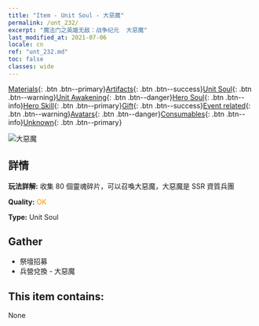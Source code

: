 ```yaml
---
title: "Item - Unit Soul - 大惡魔"
permalink: /unt_232/
excerpt: "魔法门之英雄无敌：战争纪元  大惡魔"
last_modified_at: 2021-07-06
locale: cn
ref: "unt_232.md"
toc: false
classes: wide
---
```

 [Materials](/ItemsCN/){: .btn .btn--primary}[Artifacts](/ItemsCN/Artifacts/){: .btn .btn--success}[Unit Soul](/ItemsCN/UnitSoul/){: .btn .btn--warning}[Unit Awakening](/ItemsCN/UnitAwakening/){: .btn .btn--danger}[Hero Soul](/ItemsCN/HeroSoul/){: .btn .btn--info}[Hero Skill](/ItemsCN/HeroSkill/){: .btn .btn--primary}[Gift](/ItemsCN/Gift/){: .btn .btn--success}[Event related](/ItemsCN/Events/){: .btn .btn--warning}[Avatars](/ItemsCN/Avatars/){: .btn .btn--danger}[Consumables](/ItemsCN/Consumables/){: .btn .btn--info}[Unknown](/ItemsCN/Unknown/){: .btn .btn--primary}

 ![大惡魔](/images/u/ti_daemo.jpg)

## 詳情
 **玩法詳解:** 收集 80 個靈魂碎片，可以召喚大惡魔，大惡魔是 SSR 資質兵團

 **Quality:** <span style="color: #FF8C00">OK</span>

 **Type:** Unit Soul

## Gather

*    祭壇招募 
*    兵營兌換 - 大惡魔 

## This item contains:

  None

